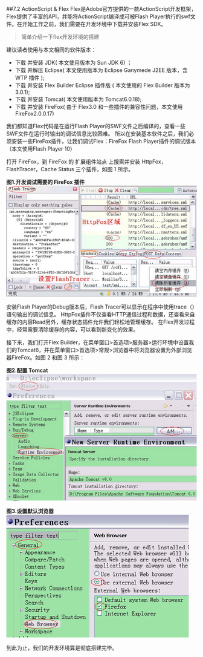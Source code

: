 ##7.2 ActionScript & Flex
Flex是Adobe官方提供的一款ActionScript开发框架，Flex提供了丰富的API，并能将ActionScript编译成可被Flash Player执行的swf文件。在开始工作之前，我们需要在开发环境中下载并安装Flex SDK。

>简单介绍一下flex开发环境的搭建

建议读者使用与本文相同的软件版本：
- 下载 并安装 JDK( 本文使用版本为 Sun JDK 6) ；
- 下载 并解压 Eclipse( 本文使用版本为 Eclipse Ganymede J2EE 版本，含 WTP 插件 );
- 下载 并安装 Flex Builder Eclipse 插件版 ( 本文使用的 Flex Builder 版本为 3.0.1);
- 下载 并安装 Tomcat( 本文使用版本为 Tomcat6.0.18);
- 下载 并安装 FireFox( 由于 Flex3.0 和一些插件的兼容性问题，本文使用 FireFox2.0.0.17)

我们都知道Flex代码是在运行Flash Player的SWF文件之后编译的，查看一些SWF文件在运行时输出的调试信息比较困难。 所以在安装基本软件之后，我们必须安装一些FireFox插件，让我们调试Flex：FireFox Flash Player插件的调试版本（本文使用Flash Player 10）

打开 FireFox，到 FireFox 的 扩展组件站点 上搜索并安装 HttpFox，FlashTracer，Cache Status 三个插件，如图 1 所示。

**图1.开发调试需要的 FireFox 插件**
![](/assets/image001.jpg)

安装Flash Player的Debug版本后，Flash Tracer可以显示在程序中使用trace（）语句输出的调试信息。 HttpFox插件不仅查看HTTP通信过程和数据，还查看来自缓存的内容Read另外，缓存状态插件允许我们轻松地管理缓存。 在Flex开发过程中，经常需要清除缓存的内容，可以看到新变化的效果。

接下来，我们打开Flex Builder，在菜单窗口>首选项>服务器>运行环境中设置我们的Tomcat6，并在菜单窗口>首选项>常规>浏览器中将浏览器设置为外部浏览器FireFox。如图 2 和图 3 所示：

**图2.配置 Tomcat**
![](/assets/image00222222222222222.jpg)

**图3.设置默认浏览器**
![](/assets/image00323123.jpg)

到此为止，我们的开发环境算是彻底搭建完毕。



